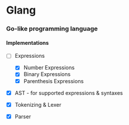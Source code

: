 Glang
======
### Go-like programming language

#### Implementations
- [ ] Expressions
  - [X] Number Expressions 
  - [X] Binary Expressions
  - [X] Parenthesis Expressions
- [X] AST - for supported expressions & syntaxes
- [X] Tokenizing & Lexer
- [X] Parser
  
